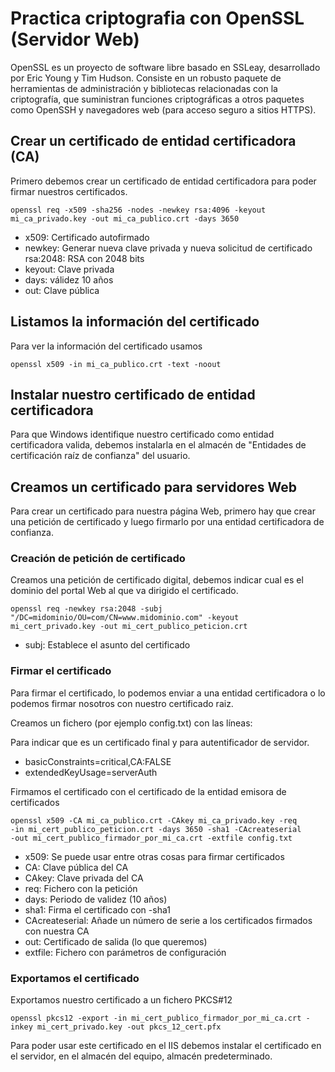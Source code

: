 # Practica criptografia con OpenSSL (Servidor Web)

OpenSSL es un proyecto de software libre basado en SSLeay, desarrollado por Eric Young y Tim Hudson.
Consiste en un robusto paquete de herramientas de administración y bibliotecas relacionadas con la criptografía,
que suministran funciones criptográficas a otros paquetes como OpenSSH y navegadores web (para acceso seguro a sitios HTTPS).

## Crear un certificado de entidad certificadora (CA)

Primero debemos crear un certificado de entidad certificadora para poder firmar nuestros certificados.

``` shell
openssl req -x509 -sha256 -nodes -newkey rsa:4096 -keyout mi_ca_privado.key -out mi_ca_publico.crt -days 3650
```

- x509: Certificado autofirmado
- newkey: Generar nueva clave privada y nueva solicitud de certificado rsa:2048: RSA con 2048 bits
- keyout: Clave privada
- days: válidez 10 años
- out: Clave pública

## Listamos la información del certificado

Para ver la información del certificado usamos

``` shell
openssl x509 -in mi_ca_publico.crt -text -noout
```

## Instalar nuestro certificado de entidad certificadora

Para que Windows identifique nuestro certificado como entidad certificadora valida,
debemos instalarla en el almacén de "Entidades de certificación raíz de confianza" del usuario.

## Creamos un certificado para servidores Web

Para crear un certificado para nuestra página Web, primero hay que crear una petición de certificado y luego firmarlo por una entidad certificadora de confianza.

### Creación de petición de certificado

Creamos una petición de certificado digital, debemos indicar cual es el dominio del portal Web al que va dirigido el certificado.

``` shell
openssl req -newkey rsa:2048 -subj "/DC=midominio/OU=com/CN=www.midominio.com" -keyout mi_cert_privado.key -out mi_cert_publico_peticion.crt
```

- subj: Establece el asunto del certificado

### Firmar el certificado

Para firmar el certificado, lo podemos enviar a una entidad certificadora o lo podemos firmar nosotros con nuestro certificado raiz.

Creamos un fichero (por ejemplo config.txt) con las líneas:

Para indicar que es un certificado final y para autentificador de servidor.

- basicConstraints=critical,CA:FALSE
- extendedKeyUsage=serverAuth

Firmamos el certificado con el certificado de la entidad emisora de certificados

``` shell
openssl x509 -CA mi_ca_publico.crt -CAkey mi_ca_privado.key -req 
-in mi_cert_publico_peticion.crt -days 3650 -sha1 -CAcreateserial 
-out mi_cert_publico_firmador_por_mi_ca.crt -extfile config.txt
```

- x509: Se puede usar entre otras cosas para firmar certificados
- CA: Clave pública del CA
- CAkey: Clave privada del CA
- req: Fichero con la petición
- days: Periodo de validez (10 años)
- sha1: Firma el certificado con -sha1
- CAcreateserial: Añade un número de serie a los certificados firmados con nuestra CA
- out: Certificado de salida (lo que queremos)
- extfile: Fichero con parámetros de configuración

### Exportamos el certificado

Exportamos nuestro certificado a un fichero PKCS#12

``` shell
openssl pkcs12 -export -in mi_cert_publico_firmador_por_mi_ca.crt -inkey mi_cert_privado.key -out pkcs_12_cert.pfx
```

Para poder usar este certificado en el IIS debemos instalar el certificado en el servidor, en el almacén del equipo, almacén predeterminado.

